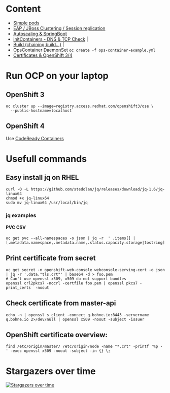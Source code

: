 # Content

 * [Simple pods](simple-pods/)
 * [EAP / JBoss Clustering / Session replication](eap-cluster/README.md)
 * [Autoscaling & SpringBoot](autoscaling/README.md)
 * [initContainers - DNS & TCP Check](initContainers.md)  |
 * [Build (chaining build...)](build/README.md)  |
 * OpsContainer DaemonSet `oc create -f ops-container-example.yml`
 * [Certificates & OpenShift 3/4](certificate/README.adoc)

# Run OCP on your laptop
## OpenShift 3

```
oc cluster up --image=registry.access.redhat.com/openshift3/ose \
  --public-hostname=localhost
```

## OpenShift 4

Use [CodeReady Containers](https://github.com/code-ready/crc)

# Usefull commands
## Easy install jq on RHEL
```
curl -O -L https://github.com/stedolan/jq/releases/download/jq-1.6/jq-linux64
chmod +x jq-linux64
sudo mv jq-linux64 /usr/local/bin/jq
```
### jq examples
#### PVC CSV
```
oc get pvc --all-namespaces -o json | jq -r  ' .items[] |  [.metadata.namespace,.metadata.name,.status.capacity.storage|tostring]|@csv'
```

## Print certificate from secret
```
oc get secret -n openshift-web-console webconsole-serving-cert -o json | jq -r '.data."tls.crt"' | base64 -d > foo.pem
# Can't use openssl x509, x509 do not support bundles
openssl crl2pkcs7 -nocrl -certfile foo.pem | openssl pkcs7 -print_certs  -noout
```

## Check certificate from master-api

```
echo -n | openssl s_client -connect q.bohne.io:8443 -servername q.bohne.io 2>/dev/null | openssl x509 -noout -subject -issuer
```

## OpenShift certificate overview:
```
find /etc/origin/master/ /etc/origin/node -name "*.crt" -printf '%p - ' -exec openssl x509 -noout -subject -in {} \;
```

# Stargazers over time

[![Stargazers over time](https://starcharts.herokuapp.com/rbo/openshift-examples.svg)](https://starcharts.herokuapp.com/rbo/openshift-examples)
